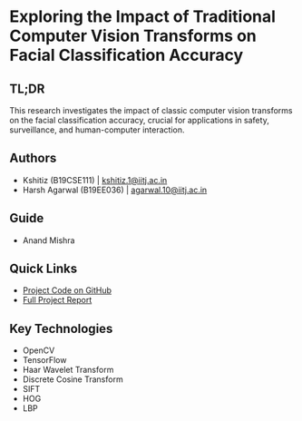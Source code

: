 # Exploring the Impact of Traditional Computer Vision Transforms on Facial Classification Accuracy

## TL;DR
This research investigates the impact of classic computer vision transforms on the facial classification accuracy, crucial for applications in safety, surveillance, and human-computer interaction.

## Authors
- Kshitiz (B19CSE111) | [kshitiz.1@iitj.ac.in](mailto:kshitiz.1@iitj.ac.in)
- Harsh Agarwal (B19EE036) | [agarwal.10@iitj.ac.in](mailto:agarwal.10@iitj.ac.in)

## Guide
- Anand Mishra

## Quick Links
- [Project Code on GitHub](https://github.com/kshitiz-1225/CV_Project_1)
- [Full Project Report](https://drive.google.com/file/d/1Wl2ZmcYbHbJmv3p9JdbAlM7LxZwCEzGn/view?usp=sharing)

## Key Technologies
- OpenCV
- TensorFlow
- Haar Wavelet Transform
- Discrete Cosine Transform
- SIFT
- HOG
- LBP
